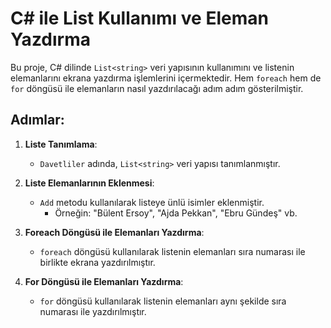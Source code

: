 # C# ile List Kullanımı ve Eleman Yazdırma

Bu proje, C# dilinde `List<string>` veri yapısının kullanımını ve listenin elemanlarını ekrana yazdırma işlemlerini içermektedir. Hem `foreach` hem de `for` döngüsü ile elemanların nasıl yazdırılacağı adım adım gösterilmiştir.

## Adımlar:

1. **Liste Tanımlama**:
   - `Davetliler` adında, `List<string>` veri yapısı tanımlanmıştır.

2. **Liste Elemanlarının Eklenmesi**:
   - `Add` metodu kullanılarak listeye ünlü isimler eklenmiştir.
     - Örneğin: "Bülent Ersoy", "Ajda Pekkan", "Ebru Gündeş" vb.

3. **Foreach Döngüsü ile Elemanları Yazdırma**:
   - `foreach` döngüsü kullanılarak listenin elemanları sıra numarası ile birlikte ekrana yazdırılmıştır.

4. **For Döngüsü ile Elemanları Yazdırma**:
   - `for` döngüsü kullanılarak listenin elemanları aynı şekilde sıra numarası ile yazdırılmıştır.

